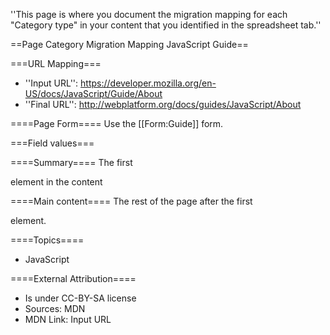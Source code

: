 ''This page is where you document the migration mapping for each "Category type" in your content that you identified in the spreadsheet tab.''

==Page Category Migration Mapping JavaScript Guide==

===URL Mapping===
* ''Input URL'':  https://developer.mozilla.org/en-US/docs/JavaScript/Guide/About
* ''Final URL'': http://webplatform.org/docs/guides/JavaScript/About


====Page Form====
Use the [[Form:Guide]] form.

===Field values===


====Summary====
The first <p> element in the content

====Main content====
The rest of the page after the first <p> element.

====Topics====
* JavaScript

====External Attribution====
* Is under CC-BY-SA license
* Sources: MDN
* MDN Link: Input URL